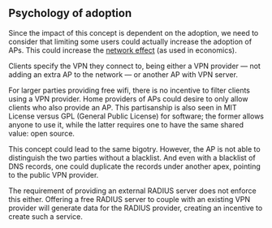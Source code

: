## Psychology of adoption

Since the impact of this concept is dependent on the adoption,
we need to consider that limiting some users could actually increase the adoption of APs.
This could increase the
[network effect](https://en.wikipedia.org/wiki/Network_effect)
(as used in economics).

Clients specify the VPN they connect to,
being either a VPN provider
&mdash; not adding an extra AP to the network &mdash;
or another AP with VPN server.


For larger parties providing free wifi,
there is no incentive to filter clients using a VPN provider.
Home providers of APs could desire to only allow clients
who also provide an AP.
This partisanship is also seen in
MIT License
versus
GPL (General Public License)
for software;
the former allows anyone to use it,
while the latter requires one to have the same shared value:
open source.

This concept could lead to the same
bigotry.
However, the AP is not able to distinguish the two parties
without a blacklist.
And even with a blacklist of DNS records,
one could duplicate the records under another apex,
pointing to the public VPN provider.

The requirement of providing an external RADIUS server
does not enforce this either.
Offering a free RADIUS server to couple with an existing VPN provider
will generate data for the RADIUS provider,
creating an incentive to create such a service.

<!--
We cannot exclude large entities,
they can *.nordvpn
or nordvpn.mywebsite.com => nordvpn


We want to be inclusive,
but not at the risk of loosing the market to one party.


forcing to have your own authentication server,
would increase the likelihood of additional APs,
since commercial VPN providers do not provide this.
However,
to enable the adoption by public Wi-Fi providers such as airports,
we do not enforce this,
since large providers are usually at a location where people actually look for Wi-Fi services,
thus the exposure to this protocol will be bigger.

If a commercial VPN provider would have a wildcard DNS record
(`*.vpnprovider.tld`),
a user is able to use this provider as is.
-->




